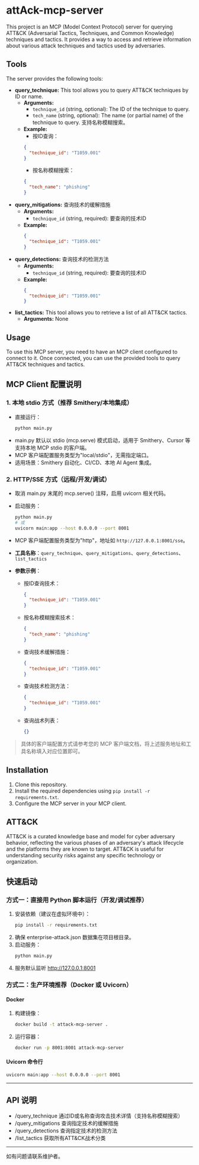 # attAck-mcp-server

This project is an MCP (Model Context Protocol) server for querying ATT&CK (Adversarial Tactics, Techniques, and Common Knowledge) techniques and tactics. It provides a way to access and retrieve information about various attack techniques and tactics used by adversaries.

## Tools

The server provides the following tools:

*   **query\_technique:**  This tool allows you to query ATT&CK techniques by ID or name.
    *   **Arguments:**
        *   `technique_id` (string, optional): The ID of the technique to query.
        *   `tech_name` (string, optional): The name (or partial name) of the technique to query. 支持名称模糊搜索。
    *   **Example:**
        - 按ID查询：
        ```json
        {
          "technique_id": "T1059.001"
        }
        ```
        - 按名称模糊搜索：
        ```json
        {
          "tech_name": "phishing"
        }
        ```
*   **query\_mitigations:** 查询技术的缓解措施
    *   **Arguments:**
        *   `technique_id` (string, required): 要查询的技术ID
    *   **Example:**
        ```json
        {
          "technique_id": "T1059.001"
        }
        ```
*   **query\_detections:** 查询技术的检测方法
    *   **Arguments:**
        *   `technique_id` (string, required): 要查询的技术ID
    *   **Example:**
        ```json
        {
          "technique_id": "T1059.001"
        }
        ```
*   **list\_tactics:** This tool allows you to retrieve a list of all ATT&CK tactics.
    *   **Arguments:** None

## Usage

To use this MCP server, you need to have an MCP client configured to connect to it. Once connected, you can use the provided tools to query ATT&CK techniques and tactics.

## MCP Client 配置说明

### 1. 本地 stdio 方式（推荐 Smithery/本地集成）

- 直接运行：
  ```bash
  python main.py
  ```
- main.py 默认以 stdio (mcp.serve) 模式启动，适用于 Smithery、Cursor 等支持本地 MCP stdio 的客户端。
- MCP 客户端配置服务类型为"local/stdio"，无需指定端口。
- 适用场景：Smithery 自动化、CI/CD、本地 AI Agent 集成。

### 2. HTTP/SSE 方式（远程/开发/调试）

- 取消 main.py 末尾的 mcp.serve() 注释，启用 uvicorn 相关代码。
- 启动服务：
  ```bash
  python main.py
  # 或
  uvicorn main:app --host 0.0.0.0 --port 8001
  ```
- MCP 客户端配置服务类型为"http"，地址如 `http://127.0.0.1:8001/sse`。

- **工具名称**：`query_technique`、`query_mitigations`、`query_detections`、`list_tactics`
- **参数示例**：
  - 按ID查询技术：
    ```json
    {
      "technique_id": "T1059.001"
    }
    ```
  - 按名称模糊搜索技术：
    ```json
    {
      "tech_name": "phishing"
    }
    ```
  - 查询技术缓解措施：
    ```json
    {
      "technique_id": "T1059.001"
    }
    ```
  - 查询技术检测方法：
    ```json
    {
      "technique_id": "T1059.001"
    }
    ```
  - 查询战术列表：
    ```json
    {}
    ```

> 具体的客户端配置方式请参考您的 MCP 客户端文档，将上述服务地址和工具名称填入对应位置即可。

## Installation

1.  Clone this repository.
2.  Install the required dependencies using `pip install -r requirements.txt`.
3.  Configure the MCP server in your MCP client.

## ATT&CK

ATT&CK is a curated knowledge base and model for cyber adversary behavior, reflecting the various phases of an adversary's attack lifecycle and the platforms they are known to target. ATT&CK is useful for understanding security risks against any specific technology or organization.

## 快速启动

### 方式一：直接用 Python 脚本运行（开发/调试推荐）

1. 安装依赖（建议在虚拟环境中）：
   ```bash
   pip install -r requirements.txt
   ```
2. 确保 enterprise-attack.json 数据集在项目根目录。
3. 启动服务：
   ```bash
   python main.py
   ```
4. 服务默认监听 http://127.0.0.1:8001

### 方式二：生产环境推荐（Docker 或 Uvicorn）

#### Docker
1. 构建镜像：
   ```bash
   docker build -t attack-mcp-server .
   ```
2. 运行容器：
   ```bash
   docker run -p 8001:8001 attack-mcp-server
   ```

#### Uvicorn 命令行
   ```bash
   uvicorn main:app --host 0.0.0.0 --port 8001
   ```

---

## API 说明
- /query_technique 通过ID或名称查询攻击技术详情（支持名称模糊搜索）
- /query_mitigations 查询指定技术的缓解措施
- /query_detections 查询指定技术的检测方法  
- /list_tactics 获取所有ATT&CK战术分类

---

如有问题请联系维护者。
